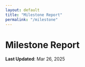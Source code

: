 ```yaml
---
layout: default
title: "Milestone Report"
permalink: "/milestone"
---
```


# Milestone Report

**Last Updated**: Mar 26, 2025

